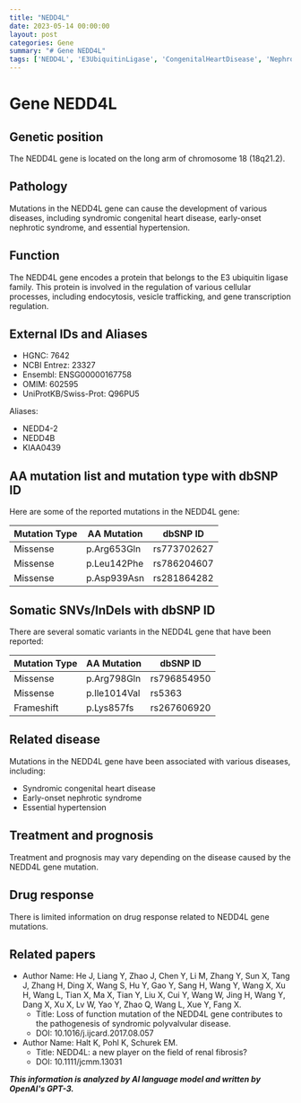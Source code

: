 ```yaml
---
title: "NEDD4L"
date: 2023-05-14 00:00:00
layout: post
categories: Gene
summary: "# Gene NEDD4L"
tags: ['NEDD4L', 'E3UbiquitinLigase', 'CongenitalHeartDisease', 'NephroticSyndrome', 'Hypertension', 'Mutation', 'Disease', 'Treatment']
---
```


# Gene NEDD4L

## Genetic position
The NEDD4L gene is located on the long arm of chromosome 18 (18q21.2).

## Pathology
Mutations in the NEDD4L gene can cause the development of various diseases, including syndromic congenital heart disease, early-onset nephrotic syndrome, and essential hypertension.

## Function
The NEDD4L gene encodes a protein that belongs to the E3 ubiquitin ligase family. This protein is involved in the regulation of various cellular processes, including endocytosis, vesicle trafficking, and gene transcription regulation.

## External IDs and Aliases
- HGNC: 7642
- NCBI Entrez: 23327
- Ensembl: ENSG00000167758
- OMIM: 602595
- UniProtKB/Swiss-Prot: Q96PU5

Aliases:
- NEDD4-2
- NEDD4B
- KIAA0439

## AA mutation list and mutation type with dbSNP ID
Here are some of the reported mutations in the NEDD4L gene:

Mutation Type | AA Mutation | dbSNP ID
--- | --- | ---
Missense | p.Arg653Gln | rs773702627
Missense | p.Leu142Phe | rs786204607
Missense | p.Asp939Asn | rs281864282

## Somatic SNVs/InDels with dbSNP ID
There are several somatic variants in the NEDD4L gene that have been reported:

Mutation Type | AA Mutation | dbSNP ID
--- | --- | ---
Missense | p.Arg798Gln | rs796854950
Missense | p.Ile1014Val | rs5363
Frameshift | p.Lys857fs | rs267606920

## Related disease
Mutations in the NEDD4L gene have been associated with various diseases, including:
- Syndromic congenital heart disease
- Early-onset nephrotic syndrome
- Essential hypertension

## Treatment and prognosis
Treatment and prognosis may vary depending on the disease caused by the NEDD4L gene mutation.

## Drug response
There is limited information on drug response related to NEDD4L gene mutations.

## Related papers
- Author Name: He J, Liang Y, Zhao J, Chen Y, Li M, Zhang Y, Sun X, Tang J, Zhang H, Ding X, Wang S, Hu Y, Gao Y, Sang H, Wang Y, Wang X, Xu H, Wang L, Tian X, Ma X, Tian Y, Liu X, Cui Y, Wang W, Jing H, Wang Y, Dang X, Xu X, Lv W, Yao Y, Zhao Q, Wang L, Xue Y, Fang X.
  - Title: Loss of function mutation of the NEDD4L gene contributes to the pathogenesis of syndromic polyvalvular disease.
  - DOI: 10.1016/j.ijcard.2017.08.057
- Author Name: Halt K, Pohl K, Schurek EM.
  - Title: NEDD4L: a new player on the field of renal fibrosis?
  - DOI: 10.1111/jcmm.13031

**_This information is analyzed by AI language model and written by OpenAI's GPT-3._**